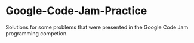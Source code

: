 # Google-Code-Jam-Practice
Solutions for some problems that were presented in the Google Code Jam programming competion.
